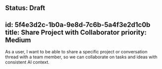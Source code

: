 Status: Draft
---
id: 5f4e3d2c-1b0a-9e8d-7c6b-5a4f3e2d1c0b
title: Share Project with Collaborator
priority: Medium
---
As a user, I want to be able to share a specific project or conversation thread with a team member, so we can collaborate on tasks and ideas with consistent AI context.